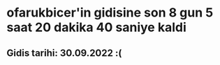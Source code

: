 # ofarukbicer'in gidisine son 8 gun 5 saat 20 dakika 40 saniye kaldi

## Gidis tarihi: 30.09.2022 :(